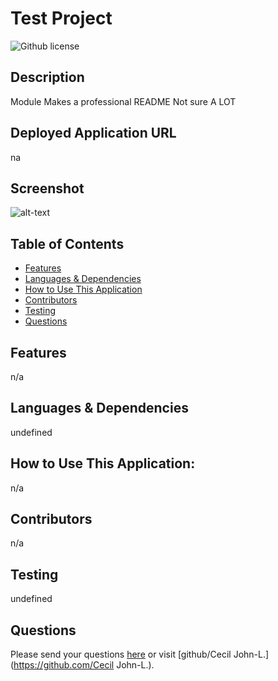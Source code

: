 # Test Project
![Github license](https://img.shields.io/badge/LICENSE-MIT-red)
## Description
Module
Makes a professional README
Not sure
A LOT
## Deployed Application URL
na
## Screenshot
![alt-text](undefined)
## Table of Contents
* [Features](#features)
* [Languages & Dependencies](#languagesanddependencies)
* [How to Use This Application](#HowtoUseThisApplication)
* [Contributors](#contributors)
* [Testing](#testing)
* [Questions](#questions)
## Features
n/a
## Languages & Dependencies
undefined
## How to Use This Application:
n/a
## Contributors
n/a
## Testing
undefined
## Questions
Please send your questions [here](mailto:undefined?subject=[GitHub]%20Dev%20Connect) or visit [github/Cecil John-L.](https://github.com/Cecil John-L.).
